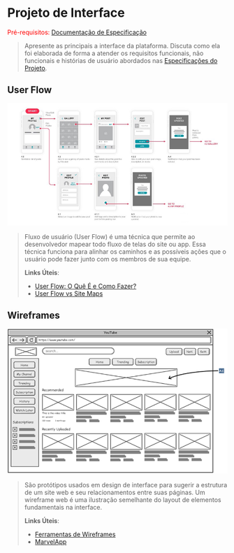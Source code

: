 # Projeto de Interface

<span style="color:red">Pré-requisitos: <a href="2-Especificação.md"> Documentação de Especificação</a></span>

> Apresente as principais a interface da plataforma. Discuta como ela
> foi elaborada de forma a atender os requisitos funcionais, não
> funcionais e histórias de usuário abordados nas [Especificações do
> Projeto](2-Especificação.md).

## User Flow

![Exemplo de UserFlow](./images/userflow.jpg)

> Fluxo de usuário (User Flow) é uma técnica que permite ao desenvolvedor
> mapear todo fluxo de telas do site ou app. Essa técnica funciona
> para alinhar os caminhos e as possíveis ações que o usuário pode
> fazer junto com os membros de sua equipe.
>
> **Links Úteis**:
>
> - [User Flow: O Quê É e Como Fazer?](https://medium.com/7bits/fluxo-de-usu%C3%A1rio-user-flow-o-que-%C3%A9-como-fazer-79d965872534)
> - [User Flow vs Site Maps](http://designr.com.br/sitemap-e-user-flow-quais-as-diferencas-e-quando-usar-cada-um/)

## Wireframes

![Exemplo de Wireframe](./images/wireframe-example.png)

> São protótipos usados em design de interface para sugerir a
> estrutura de um site web e seu relacionamentos entre suas
> páginas. Um wireframe web é uma ilustração semelhante do
> layout de elementos fundamentais na interface.
>
> **Links Úteis**:
>
> - [Ferramentas de Wireframes](https://rockcontent.com/blog/wireframes/)
> - [MarvelApp](https://marvelapp.com/developers/documentation/tutorials/)
